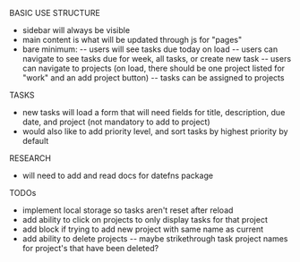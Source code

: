 BASIC USE STRUCTURE

- sidebar will always be visible
- main content is what will be updated through js for "pages"
- bare minimum:
  -- users will see tasks due today on load
  -- users can navigate to see tasks due for week, all tasks, or create new task
  -- users can navigate to projects (on load, there should be one project listed for "work" and an add project button)
  -- tasks can be assigned to projects

TASKS

- new tasks will load a form that will need fields for title, description, due date, and project (not mandatory to add to project)
- would also like to add priority level, and sort tasks by highest priority by default

RESEARCH

- will need to add and read docs for datefns package

TODOs

- implement local storage so tasks aren't reset after reload
- add ability to click on projects to only display tasks for that project
- add block if trying to add new project with same name as current
- add ability to delete projects
  -- maybe strikethrough task project names for project's that have been deleted?
